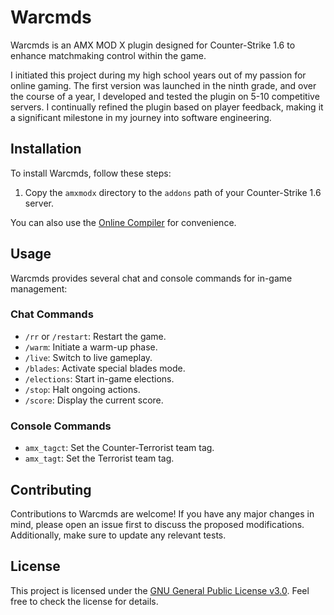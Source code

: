 # Warcmds

Warcmds is an AMX MOD X plugin designed for Counter-Strike 1.6 to enhance matchmaking control within the game.

I initiated this project during my high school years out of my passion for online gaming. The first version was launched in the ninth grade, and over the course of a year, I developed and tested the plugin on 5-10 competitive servers. I continually refined the plugin based on player feedback, making it a significant milestone in my journey into software engineering.

## Installation

To install Warcmds, follow these steps:

1. Copy the `amxmodx` directory to the `addons` path of your Counter-Strike 1.6 server.

You can also use the [Online Compiler](https://www.amxmodx.org/webcompiler.cgi "AMX Mod X - Half-Life Scripting for Pros!") for convenience.

## Usage

Warcmds provides several chat and console commands for in-game management:

### Chat Commands
- `/rr` or `/restart`: Restart the game.
- `/warm`: Initiate a warm-up phase.
- `/live`: Switch to live gameplay.
- `/blades`: Activate special blades mode.
- `/elections`: Start in-game elections.
- `/stop`: Halt ongoing actions.
- `/score`: Display the current score.

### Console Commands
- `amx_tagct`: Set the Counter-Terrorist team tag.
- `amx_tagt`: Set the Terrorist team tag.

## Contributing

Contributions to Warcmds are welcome! If you have any major changes in mind, please open an issue first to discuss the proposed modifications. Additionally, make sure to update any relevant tests.

## License

This project is licensed under the [GNU General Public License v3.0](https://www.gnu.org/licenses/gpl-3.0.html). Feel free to check the license for details.

